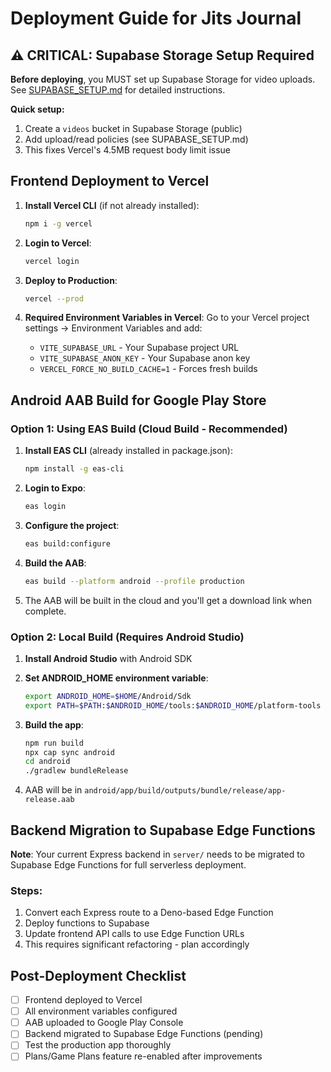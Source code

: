 # Deployment Guide for Jits Journal

## ⚠️ CRITICAL: Supabase Storage Setup Required

**Before deploying**, you MUST set up Supabase Storage for video uploads. See [SUPABASE_SETUP.md](./SUPABASE_SETUP.md) for detailed instructions.

**Quick setup:**
1. Create a `videos` bucket in Supabase Storage (public)
2. Add upload/read policies (see SUPABASE_SETUP.md)
3. This fixes Vercel's 4.5MB request body limit issue

## Frontend Deployment to Vercel

1. **Install Vercel CLI** (if not already installed):
   ```bash
   npm i -g vercel
   ```

2. **Login to Vercel**:
   ```bash
   vercel login
   ```

3. **Deploy to Production**:
   ```bash
   vercel --prod
   ```

4. **Required Environment Variables in Vercel**:
   Go to your Vercel project settings → Environment Variables and add:
   - `VITE_SUPABASE_URL` - Your Supabase project URL
   - `VITE_SUPABASE_ANON_KEY` - Your Supabase anon key
   - `VERCEL_FORCE_NO_BUILD_CACHE=1` - Forces fresh builds

## Android AAB Build for Google Play Store

### Option 1: Using EAS Build (Cloud Build - Recommended)

1. **Install EAS CLI** (already installed in package.json):
   ```bash
   npm install -g eas-cli
   ```

2. **Login to Expo**:
   ```bash
   eas login
   ```

3. **Configure the project**:
   ```bash
   eas build:configure
   ```

4. **Build the AAB**:
   ```bash
   eas build --platform android --profile production
   ```

5. The AAB will be built in the cloud and you'll get a download link when complete.

### Option 2: Local Build (Requires Android Studio)

1. **Install Android Studio** with Android SDK

2. **Set ANDROID_HOME environment variable**:
   ```bash
   export ANDROID_HOME=$HOME/Android/Sdk
   export PATH=$PATH:$ANDROID_HOME/tools:$ANDROID_HOME/platform-tools
   ```

3. **Build the app**:
   ```bash
   npm run build
   npx cap sync android
   cd android
   ./gradlew bundleRelease
   ```

4. AAB will be in `android/app/build/outputs/bundle/release/app-release.aab`

## Backend Migration to Supabase Edge Functions

**Note**: Your current Express backend in `server/` needs to be migrated to Supabase Edge Functions for full serverless deployment.

### Steps:
1. Convert each Express route to a Deno-based Edge Function
2. Deploy functions to Supabase
3. Update frontend API calls to use Edge Function URLs
4. This requires significant refactoring - plan accordingly

## Post-Deployment Checklist

- [ ] Frontend deployed to Vercel
- [ ] All environment variables configured
- [ ] AAB uploaded to Google Play Console
- [ ] Backend migrated to Supabase Edge Functions (pending)
- [ ] Test the production app thoroughly
- [ ] Plans/Game Plans feature re-enabled after improvements
